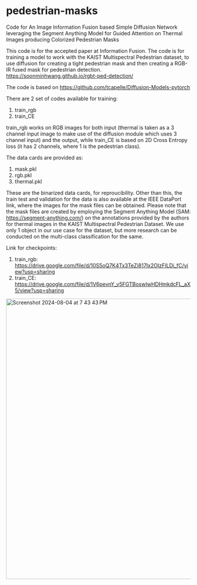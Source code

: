 # pedestrian-masks
Code for An Image Information Fusion based Simple Diffusion Network leveraging the Segment Anything Model for Guided Attention on Thermal Images producing Colorized Pedestrian Masks

This code is for the accepted paper at Information Fusion. 
The code is for training a model to work with the KAIST Multispectral Pedestrian dataset, to use diffusion for creating a tight pedestrian mask and then creating a RGB-IR fused mask for pedestrian detection.
https://soonminhwang.github.io/rgbt-ped-detection/

The code is based on https://github.com/tcapelle/Diffusion-Models-pytorch

There are 2 set of codes available for training: 
1. train_rgb
2. train_CE
   
train_rgb works on RGB images for both input (thermal is taken as a 3 channel input image to make use of the diffusion module which uses 3 channel input) and the output, while train_CE is based on 2D Cross Entropy loss (it has 2 channels, where 1 is the pedestrian class).

The data cards are provided as:
1. mask.pkl
2. rgb.pkl
3. thermal.pkl

These are the binarized data cards, for reproucibility. Other than this, the train test and validation for the data is also available at the IEEE DataPort link, where the images for the mask files can be obtained.
Please note that the mask files are created by employing the Segment Anything Model (SAM: https://segment-anything.com/) on the annotations provided by the authors for thermal images in the KAIST Multispectral Pedestrian Dataset. We use only 1 object in our use case for the dataset, but more research can be conducted on the multi-class classification for the same.

Link for checkpoints: 
1. train_rgb: https://drive.google.com/file/d/10S5oQ7K4Tx3TeZi817Ix2OIzFILDi_fC/view?usp=sharing
2. train_CE: https://drive.google.com/file/d/1V6pevnY_v5FGTBoswIwHDHmkdcFL_aX5/view?usp=sharing

<img width="765" alt="Screenshot 2024-08-04 at 7 43 43 PM" src="https://github.com/user-attachments/assets/8149fd22-7ba7-4e7f-b5eb-564c7aca8cec">
